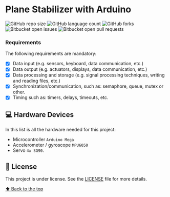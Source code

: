 # Plane Stabilizer with Arduino 
![GitHub repo size](https://img.shields.io/github/repo-size/zitske/PlaneStabilizer?style=for-the-badge)
![GitHub language count](https://img.shields.io/github/languages/count/zitske/PlaneStabilizer?style=for-the-badge)
![GitHub forks](https://img.shields.io/github/forks/zitske/PlaneStabilizer?style=for-the-badge)
![Bitbucket open issues](https://img.shields.io/bitbucket/issues/zitske/PlaneStabilizer?style=for-the-badge)
![Bitbucket open pull requests](https://img.shields.io/bitbucket/pr-raw/zitske/PlaneStabilizer?style=for-the-badge)

### Requirements

The following requirements are mandatory:

- [x] Data input (e.g. sensors, keyboard, data communication, etc.)
- [x] Data output (e.g. actuators, displays, data communication, etc.)
- [x] Data processing and storage (e.g. signal processing techniques, writing and reading files, etc.)
- [x] Synchronization/communication, such as: semaphore, queue, mutex or other.
- [x] Timing such as: timers, delays, timeouts, etc.

## 💻 Hardware Devices

In this list is all the hardware needed for this project:
<!---Estes são apenas requisitos de exemplo. Adicionar, duplicar ou remover conforme necessário--->
* Microcontroller `Arduino Mega`
* Accelerometer / gyroscope `MPU6050`
* Servo `4x SG90`.

## 📝 License

This project is under license. See the [LICENSE](LICENSE.md) file for more details.

[⬆ Back to the top](#PlaneStabilizer)<br>
